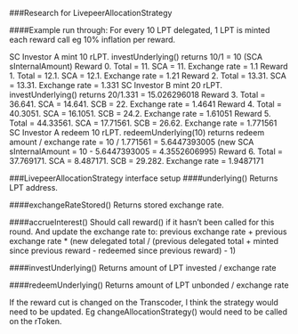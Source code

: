 ###Research for LivepeerAllocationStrategy

####Example run through:
For every 10 LPT delegated, 1 LPT is minted each reward call eg 10% inflation per reward.

SC Investor A mint 10 rLPT. investUnderlying() returns 10/1 = 10 (SCA sInternalAmount)
Reward 0. Total = 11. SCA = 11. Exchange rate = 1.1
Reward 1. Total = 12.1. SCA = 12.1. Exchange rate = 1.21
Reward 2. Total = 13.31. SCA = 13.31. Exchange rate = 1.331
SC Investor B mint 20 rLPT. investUnderlying() returns 20/1.331 = 15.026296018
Reward 3. Total = 36.641. SCA = 14.641. SCB = 22. Exchange rate = 1.4641
Reward 4. Total = 40.3051. SCA = 16.1051. SCB = 24.2. Exchange rate = 1.61051
Reward 5. Total = 44.33561. SCA = 17.71561. SCB = 26.62. Exchange rate = 1.771561
SC Investor A redeem 10 rLPT. redeemUnderlying(10) returns redeem amount / exchange rate = 10 / 1.771561 = 5.6447393005 (new SCA sInternalAmount = 10 - 5.6447393005 = 4.3552606995)
Reward 6. Total = 37.769171. SCA = 8.487171. SCB = 29.282. Exchange rate = 1.9487171

###LivepeerAllocationStrategy interface setup
####underlying()
Returns LPT address.

####exchangeRateStored()
Returns stored exchange rate.

####accrueInterest()
Should call reward() if it hasn’t been called for this round.
And update the exchange rate to:
previous exchange rate + previous exchange rate * (new delegated total / (previous delegated total + minted since previous reward - redeemed since previous reward) - 1)

####investUnderlying()
Returns amount of LPT invested / exchange rate

####redeemUnderlying()
Returns amount of LPT unbonded / exchange rate

If the reward cut is changed on the Transcoder, I think the strategy would need to be updated.
Eg changeAllocationStrategy() would need to be called on the rToken.
